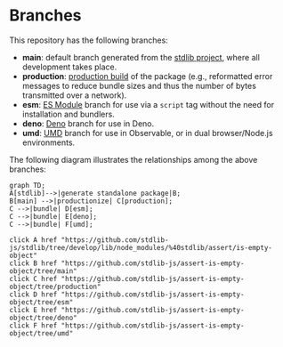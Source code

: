 <!--

@license Apache-2.0

Copyright (c) 2022 The Stdlib Authors.

Licensed under the Apache License, Version 2.0 (the "License");
you may not use this file except in compliance with the License.
You may obtain a copy of the License at

    http://www.apache.org/licenses/LICENSE-2.0

Unless required by applicable law or agreed to in writing, software
distributed under the License is distributed on an "AS IS" BASIS,
WITHOUT WARRANTIES OR CONDITIONS OF ANY KIND, either express or implied.
See the License for the specific language governing permissions and
limitations under the License.

-->

# Branches

This repository has the following branches:

-   **main**: default branch generated from the [stdlib project][stdlib-url], where all development takes place.
-   **production**: [production build][production-url] of the package (e.g., reformatted error messages to reduce bundle sizes and thus the number of bytes transmitted over a network).
-   **esm**: [ES Module][esm-url] branch for use via a `script` tag without the need for installation and bundlers.
-   **deno**: [Deno][deno-url] branch for use in Deno.
-   **umd**: [UMD][umd-url] branch for use in Observable, or in dual browser/Node.js environments.

The following diagram illustrates the relationships among the above branches:

```mermaid
graph TD;
A[stdlib]-->|generate standalone package|B;
B[main] -->|productionize| C[production];
C -->|bundle| D[esm];
C -->|bundle| E[deno];
C -->|bundle| F[umd];

click A href "https://github.com/stdlib-js/stdlib/tree/develop/lib/node_modules/%40stdlib/assert/is-empty-object"
click B href "https://github.com/stdlib-js/assert-is-empty-object/tree/main"
click C href "https://github.com/stdlib-js/assert-is-empty-object/tree/production"
click D href "https://github.com/stdlib-js/assert-is-empty-object/tree/esm"
click E href "https://github.com/stdlib-js/assert-is-empty-object/tree/deno"
click F href "https://github.com/stdlib-js/assert-is-empty-object/tree/umd"
```

[stdlib-url]: https://github.com/stdlib-js/stdlib/tree/develop/lib/node_modules/%40stdlib/assert/is-empty-object
[production-url]: https://github.com/stdlib-js/assert-is-empty-object/tree/production
[deno-url]: https://github.com/stdlib-js/assert-is-empty-object/tree/deno
[umd-url]: https://github.com/stdlib-js/assert-is-empty-object/tree/umd
[esm-url]: https://github.com/stdlib-js/assert-is-empty-object/tree/esm